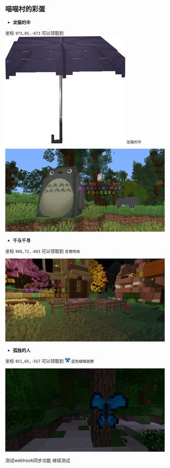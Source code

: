 ## 喵喵村的彩蛋

+  **龙猫的伞**

坐标 `973,85,-673` 可以领取到 <img src="pics/umbrella.png" class="icon" alt="龙猫伞图标"/> `龙猫的伞`

![龙猫的伞彩蛋](pics/toto.png) 

+ **千与千寻**

坐标 `908,72,-603` 可以领取到 `变猪特效`

![千与千寻彩蛋](pics/pig.png) 

+  **孤独的人**

坐标 `851,65,-557` 可以领取到 <img src="pics/blue_butterfly.png" class="icon" alt="蓝色蝴蝶翅膀图标"/> `蓝色蝴蝶翅膀`

![孤独的人彩蛋](pics/butterfly.png) 

测试webhook同步功能
继续测试